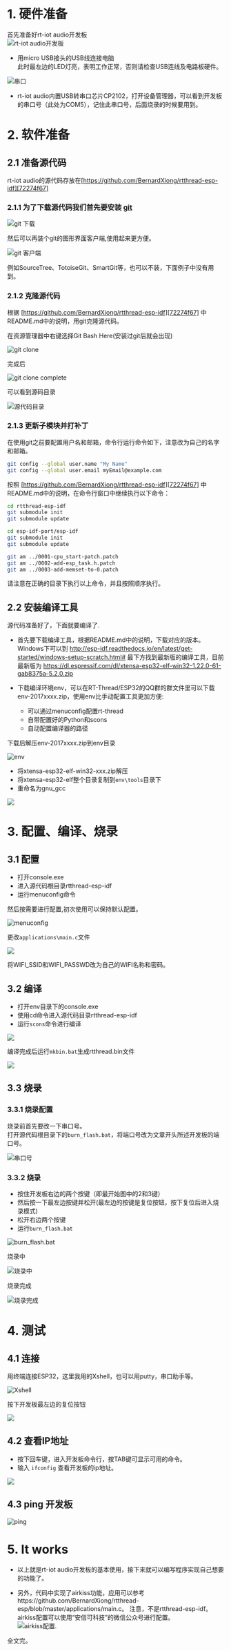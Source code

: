 # 1. 硬件准备
首先准备好rt-iot audio开发板  
![rt-iot audio开发板](assets/getting_started-f74c3c02.jpg)

* 用micro USB接头的USB线连接电脑  
此时最左边的LED灯亮，表明工作正常，否则请检查USB连线及电路板硬件。

![串口](assets/getting_started-646ac3a7.png)
* rt-iot audio内置USB转串口芯片CP2102，打开设备管理器，可以看到开发板的串口号（此处为COM5），记住此串口号，后面烧录的时候要用到。

# 2. 软件准备

## 2.1 准备源代码

rt-iot audio的源代码存放在[https://github.com/BernardXiong/rtthread-esp-idf][72274f67]  

### 2.1.1 为了下载源代码我们首先要安装 [git][a9c9fba0]  

![git 下载](assets/getting_started-a4d0c4ad.png)  

然后可以再装个git的图形界面客户端,使用起来更方便。

![git 客户端](assets/getting_started-4025e372.png)

例如SourceTree、TotoiseGit、SmartGit等，也可以不装，下面例子中没有用到。  

### 2.1.2 克隆源代码
根据 [https://github.com/BernardXiong/rtthread-esp-idf][72274f67] 中README.md中的说明，用git克隆源代码。

在资源管理器中右键选择Git Bash Here(安装过git后就会出现)

![git clone](assets/getting_started-214a44f0.png)

完成后

![git clone complete](assets/getting_started-c42f8604.png)

可以看到源码目录  

![源代码目录](assets/getting_started-95cae650.png)
### 2.1.3 更新子模块并打补丁
在使用git之前要配置用户名和邮箱，命令行运行命令如下，注意改为自己的名字和邮箱。
```sh
git config --global user.name "My Name"
git config --global user.email myEmail@example.com
```
按照 [https://github.com/BernardXiong/rtthread-esp-idf][72274f67] 中README.md中的说明，在命令行窗口中继续执行以下命令：
```sh
cd rtthread-esp-idf
git submodule init
git submodule update

cd esp-idf-port/esp-idf
git submodule init
git submodule update

git am ../0001-cpu_start-patch.patch
git am ../0002-add-esp_task.h.patch
git am ../0003-add-memset-to-0.patch
```
请注意在正确的目录下执行以上命令，并且按照顺序执行。
## 2.2 安装编译工具

源代码准备好了，下面就要编译了.
 * 首先要下载编译工具，根据README.md中的说明，下载对应的版本。  
 Windows下可以到 http://esp-idf.readthedocs.io/en/latest/get-started/windows-setup-scratch.html# 最下方找到最新版的编译工具，目前最新版为 https://dl.espressif.com/dl/xtensa-esp32-elf-win32-1.22.0-61-gab8375a-5.2.0.zip

 * 下载编译环境env，可以在RT-Thread/ESP32的QQ群的群文件里可以下载env-2017xxxx.zip，使用env比手动配置工具更加方便:
    * 可以通过menuconfig配置rt-thread
    * 自带配置好的Python和scons
    * 自动配置编译器的路径

下载后解压env-2017xxxx.zip到env目录

![env](assets/getting_started-6b28db9c.png)  

* 将xtensa-esp32-elf-win32-xxx.zip解压
* 将xtensa-esp32-elf整个目录复制到`env\tools`目录下
* 重命名为gnu_gcc

![](assets/getting_started-361fab64.png)  

# 3. 配置、编译、烧录
## 3.1 配置
* 打开console.exe
* 进入源代码根目录rtthread-esp-idf
* 运行menuconfig命令

然后按需要进行配置,初次使用可以保持默认配置。

![menuconfig](assets/getting_started-d95b9108.png)  

更改`applications\main.c`文件

![](assets/getting_started-a20852e8.png)

将WIFI_SSID和WIFI_PASSWD改为自己的WIFI名称和密码。

## 3.2 编译

* 打开env目录下的console.exe
* 使用cd命令进入源代码目录rtthread-esp-idf
* 运行`scons`命令进行编译  

![](assets/getting_started-753066aa.png)

编译完成后运行`mkbin.bat`生成rtthread.bin文件

![](assets/getting_started-6abe2ec0.png)

## 3.3 烧录

### 3.3.1 烧录配置
烧录前首先要改一下串口号。  
打开源代码根目录下的`burn_flash.bat`，将端口号改为文章开头所述开发板的端口号。

![串口号](assets/getting_started-bc9a4e77.png)  

### 3.3.2 烧录
* 按住开发板右边的两个按键（即最开始图中的2和3键）
* 然后按一下最左边按键并松开(最左边的按键是复位按钮，按下复位后进入烧录模式)
* 松开右边两个按键
* 运行`burn_flash.bat`

![burn_flash.bat](assets/getting_started-82c71dc2.png)  

烧录中  

![烧录中](assets/getting_started-2e1f72b3.png)  

烧录完成  

![烧录完成](assets/getting_started-a702cf60.png)


# 4. 测试

## 4.1 连接
用终端连接ESP32，这里我用的Xshell，也可以用putty，串口助手等。

![Xshell](assets/getting_started-38d9f433.png)  

按下开发板最左边的复位按钮

![](assets/getting_started-bb9d3f7f.png)

## 4.2 查看IP地址
* 按下回车键，进入开发板命令行，按TAB键可显示可用的命令。
* 输入 `ifconfig` 查看开发板的ip地址。

![](assets/getting_started-1c38c41a.png)  

## 4.3 ping 开发板

![ping](assets/getting_started-c49bf27c.png)

# 5. It works

* 以上就是rt-iot audio开发板的基本使用，接下来就可以编写程序实现自己想要的功能了。

* 另外，代码中实现了airkiss功能，应用可以参考https://github.com/BernardXiong/rtthread-esp/blob/master/applications/main.c。
注意，不是rtthread-esp-idf。airkiss配置可以使用“安信可科技”的微信公众号进行配置。  
![airkiss配置](assets/getting_started-a6c6995b.png).

全文完。


[72274f67]: https://github.com/BernardXiong/rtthread-esp-idf "rt-iot audio源代码"
[a9c9fba0]: https://git-scm.com/downloads "git"
